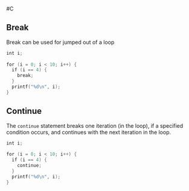  #C   

## Break
Break can be used for jumped out of a loop

```C
int i;  
  
for (i = 0; i < 10; i++) {  
  if (i == 4) {  
    break;  
  }  
  printf("%d\n", i);  
}
```

## Continue
The `continue` statement breaks one iteration (in the loop), if a specified condition occurs, and continues with the next iteration in the loop.

```C
int i;  
  
for (i = 0; i < 10; i++) {  
  if (i == 4) {  
    continue;  
  }  
  printf("%d\n", i);  
}
```